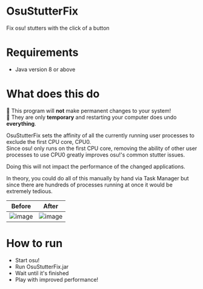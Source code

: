 # OsuStutterFix
Fix osu! stutters with the click of a button

# Requirements
- Java version 8 or above

# What does this do
🔴 This program will **not** make permanent changes to your system!<br>
🔴 They are only **temporary** and restarting your computer does undo **everything**.

OsuStutterFix sets the affinity of all the currently running user processes to exclude the first CPU core, CPU0.<br>
Since osu! only runs on the first CPU core, removing the ability of other user processes to use CPU0 greatly improves osu!'s common stutter issues.

Doing this will not impact the performance of the changed applications.

In theory, you could do all of this manually by hand via Task Manager but since there are hundreds of processes running at once it would be extremely tedious.

Before             |  After
:-------------------------:|:-------------------------:
![image](https://user-images.githubusercontent.com/52568586/155986118-88ee197f-c291-40c5-b503-89f15ca632a2.png)  |  ![image](https://user-images.githubusercontent.com/52568586/155986269-b108ff1d-1857-4347-8b2b-d522151a62c5.png)

# How to run
- Start osu!
- Run OsuStutterFix.jar
- Wait until it's finished
- Play with improved performance!
